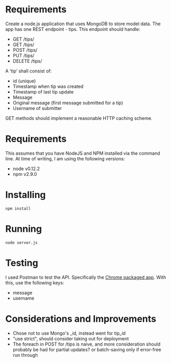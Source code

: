 # Requirements
Create a node.js application that uses MongoDB to store model data.  The app has one REST endpoint - tips.  This endpoint should handle:

- GET /tips/
- GET /tips/<id>
- POST /tips/
- PUT /tips/<id>
- DELETE /tips/<id>

A ‘tip’ shall consist of:
- id (unique)
- Timestamp when tip was created
- Timestamp of last tip update
- Message
- Original message (first message submitted for a tip)
- Username of submitter

GET methods should implement a reasonable HTTP caching scheme.

# Requirements
This assumes that you have NodeJS and NPM installed via the command line.  At time of writing, I am using the following versions:

- node v0.12.2
- npm v2.9.0

# Installing
    npm install

# Running
    node server.js

# Testing
I used Postman to test the API.  Specifically the [Chrome packaged app](https://chrome.google.com/webstore/detail/postman-rest-client-packa/fhbjgbiflinjbdggehcddcbncdddomop).  With this, use the following keys:

- message
- username

# Considerations and Improvements
- Chose not to use Mongo's _id, instead went for tip_id
- "use strict", should consider taking out for deployment
- The foreach in POST for /tips is naive, and more consideration should probably be had for partial updates?  or batch-saving only if error-free run through
